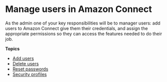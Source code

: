 # Manage users in Amazon Connect<a name="manage-users"></a>

As the admin one of your key responsibilities will be to manager users: add users to Amazon Connect give them their credentials, and assign the appropriate permissions so they can access the features needed to do their job\.

**Topics**
+ [Add users](user-management.md)
+ [Delete users](delete-users.md)
+ [Reset passwords](password-reset.md)
+ [Security profiles](connect-security-profiles.md)